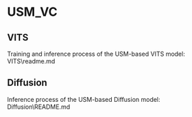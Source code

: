 # USM_VC
## VITS
Training and inference process of the USM-based VITS model: VITS\readme.md

## Diffusion
Inference process of the USM-based Diffusion model: Diffusion\README.md
